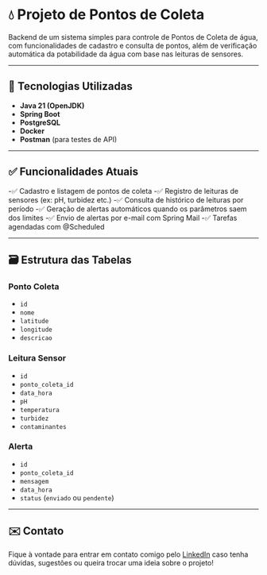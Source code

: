 # 💧 Projeto de Pontos de Coleta

Backend de um sistema simples para controle de Pontos de Coleta de água, com funcionalidades de cadastro e consulta de pontos, além de verificação automática da potabilidade da água com base nas leituras de sensores.

---

## 🚀 Tecnologias Utilizadas

- **Java 21 (OpenJDK)**
- **Spring Boot**
- **PostgreSQL**
- **Docker**
- **Postman** (para testes de API)

---

## ✅ Funcionalidades Atuais

-✅ Cadastro e listagem de pontos de coleta
-✅ Registro de leituras de sensores (ex: pH, turbidez etc.)
-✅ Consulta de histórico de leituras por período
-✅ Geração de alertas automáticos quando os parâmetros saem dos limites
-✅ Envio de alertas por e-mail com Spring Mail
-✅ Tarefas agendadas com @Scheduled

---

## 🗃️ Estrutura das Tabelas

### Ponto Coleta
- `id`
- `nome`
- `latitude`
- `longitude`
- `descricao`

### Leitura Sensor
- `id`
- `ponto_coleta_id`
- `data_hora`
- `pH`
- `temperatura`
- `turbidez`
- `contaminantes`

### Alerta
- `id`
- `ponto_coleta_id`
- `mensagem`
- `data_hora`
- `status` (`enviado` ou `pendente`)
---

## ✉️ Contato

Fique à vontade para entrar em contato comigo pelo [LinkedIn](https://www.linkedin.com/in/pedrohjacinto) caso tenha dúvidas, sugestões ou queira trocar uma ideia sobre o projeto!
